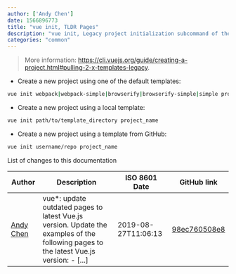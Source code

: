 ```yaml
---
author: ['Andy Chen']
date: 1566896773
title: "vue init, TLDR Pages"
description: "vue init, Legacy project initialization subcommand of the Vue.js framework."
categories: "common"
---
```

> More information: <https://cli.vuejs.org/guide/creating-a-project.html#pulling-2-x-templates-legacy>.

- Create a new project using one of the default templates:

```bash
vue init webpack|webpack-simple|browserify|browserify-simple|simple project_name
```

- Create a new project using a local template:

```bash
vue init path/to/template_directory project_name
```

- Create a new project using a template from GitHub:

```bash
vue init username/repo project_name
```
List of changes to this documentation


Author | Description | ISO 8601 Date | GitHub link
------|-----|-----|-----
[Andy Chen](mailto:andy200511@126.com) | vue*: update outdated pages to latest Vue.js version. Update the examples of the following pages to the latest Vue.js version: - [...] | 2019-08-27T11:06:13 | [98ec760508e8](https://github.com/tldr-pages/tldr/commit/98ec760508e84bd9e946cd102ded07f201dcf307)

